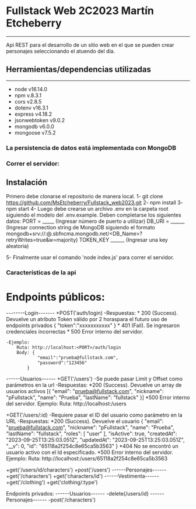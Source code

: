 # Fullstack Web 2C2023 Martín Etcheberry
***
Api REST para el desarrollo de un sitio web en el que se pueden crear personajes seleccionando el atuendo del día.

## Herramientas/dependencias utilizadas
***
* node v16.14.0
* npm v.8.3.1 
* cors v2.8.5
* dotenv v16.3.1
* express v4.18.2
* jsonwebtoken v9.0.2
* mongodb v6.0.0
* mongoose v7.5.2

### La persistencia de datos está implementada con MongoDB

### Correr el servidor:
## Instalación
Primero debe clonarse el repositorio de manera local.
1-  git clone https://github.com/MsEtcheberry/Fullstack_web2023.git
2-  npm install
3-  npm start
4- Luego debe crearse un archivo .env en la carpeta root siguiendo el modelo del .env.example. Deben completarse los siguientes datos:
PORT = _____ (Ingresar número de puerto a utilizar)
DB_URI = ______ (Ingresar connection string de MongoDB siguiendo el formato mongodb+srv://<User>:<Password>@<Cluster>.sbfncma.mongodb.net/<DB_Name>?retryWrites=true&w=majority)
TOKEN_KEY ______ (Ingresar una key aleatoria)

5- Finalmente usar el comando 'node index.js' para correr el servidor.

### Características de la api
# Endpoints públicos:
--------Login-------
+POST('auth/login)
    -Respuestas:
        * 200 (Success). Devuelve un atributo Token válido por 2 horaspara el futuro uso de endpoints privados
            {
                "token":"xxxxxxxxxxx"
            }
        * 401 (Fail). Se ingresaron credenciales incorrectas
        * 500 Error interno del servidor.
    
    -Ejemplo: 
        Ruta: http://localhost:<PORT>/auth/login
        Body: {
                "email":"prueba@fullstack.com",
                "password":"123456"
            }

------Usuarios------
+GET('/users')
    -Se puede pasar Limit y Offset como parámetros en la url
    -Respuestas:
        *200 (Success). Devuelve un array de usuarios activos
            [{
                "email": "prueba@fullstack.com",
                "nickname": "pFullstack",
                "name": "Prueba",
                "lastName": "fullstack"
            }]
        *500 Error interno del servidor.
    Ejemplo:
        Ruta: http://localhost:<PORT>/users

+GET('/users/:id)
    -Requiere pasar el ID del usuario como parámetro en la URL
    -Respuestas:
        *200 (Success). Devuelve el usuario 
            {
                "email": "prueba@fullstack.com",
                "nickname": "pFullstack",
                "name": "Prueba",
                "lastName": "fullstack",
                "roles": [
                    "user"
                ],
                "isActive": true,
                "createdAt": "2023-09-25T13:25:03.051Z",
                "updatedAt": "2023-09-25T13:25:03.051Z",
                "__v": 0,
                "id": "65118a2f254c8e65ca5b3563"
            }
        *404 No se encontró un usuario activo con el Id especificado.
        *500 Error interno del servidor.
    Ejemplo:
        Ruta: http://localhost:<PORT>/users/65118a2f254c8e65ca5b3563

+get('/users/id/characters')
+post('/users')
------Personajes------
+get('/characters')
+get('characters/id')
------Vestimenta------
+get('/clothing')
+get('clothing/:type')

Endpoints privados:
------Usuarios------
-delete(/users/id)
------Personajes------
-post('/characters')

